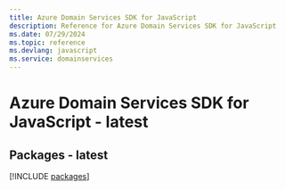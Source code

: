 ```yaml
---
title: Azure Domain Services SDK for JavaScript
description: Reference for Azure Domain Services SDK for JavaScript
ms.date: 07/29/2024
ms.topic: reference
ms.devlang: javascript
ms.service: domainservices
---
```

# Azure Domain Services SDK for JavaScript - latest
## Packages - latest
[!INCLUDE [packages](domain-services-index.md)]